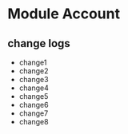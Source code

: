 # Module Account

## change logs
* change1
* change2
* change3
* change4
* change5
* change6
* change7
* change8